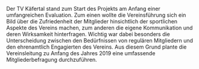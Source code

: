 Der TV Käfertal stand zum Start des Projekts am Anfang einer umfangreichen Evaluation. Zum einen wollte die Vereinsführung sich ein Bild über die Zufriedenheit der Mitglieder hinsichtlich der sportlichen Aspekte des Vereins machen, zum anderen die eigene Kommunikation und deren Wirksamkeit hinterfragen. Wichtig war dabei besonders die Unterscheidung zwischen den Bedürfnissen von regulären Mitgliedern und den ehrenamtlich Engagierten des Vereins. Aus diesem Grund plante die Vereinsleitung zu Anfang des Jahres 2019 eine umfassende Mitgliederbefragung durchzuführen.